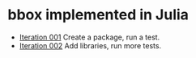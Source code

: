 # bbox implemented in Julia

* [Iteration 001](iteration_001.md) Create a package, run a test.
* [Iteration 002](iteration_002.md) Add libraries, run more tests.
